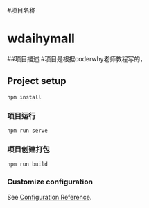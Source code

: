 #项目名称
# wdaihymall

##项目描述
#项目是根据coderwhy老师教程写的，

## Project setup
```
npm install
```

### 项目运行
```
npm run serve
```

### 项目创建打包
```
npm run build
```

### Customize configuration
See [Configuration Reference](https://cli.vuejs.org/config/).
